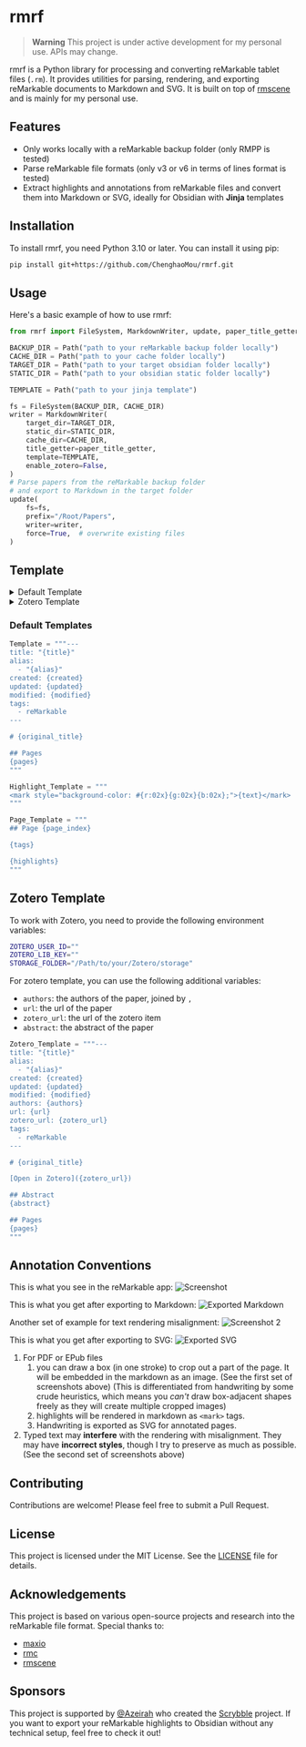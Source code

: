 # rmrf

> **Warning**
> This project is under active development for my personal use. APIs may change.

rmrf is a Python library for processing and converting reMarkable tablet files (`.rm`). It provides utilities for parsing, rendering, and exporting reMarkable documents to Markdown and SVG. It is built on top of [rmscene](https://github.com/ricklupton/rmscene) and is mainly for my personal use.

## Features

- Only works locally with a reMarkable backup folder (only RMPP is tested)
- Parse reMarkable file formats (only v3 or v6 in terms of lines format is tested)
- Extract highlights and annotations from reMarkable files and convert them into Markdown or SVG, ideally for Obsidian with **Jinja** templates

## Installation

To install rmrf, you need Python 3.10 or later. You can install it using pip:

```bash
pip install git+https://github.com/ChenghaoMou/rmrf.git
```

## Usage

Here's a basic example of how to use rmrf:

```python
from rmrf import FileSystem, MarkdownWriter, update, paper_title_getter

BACKUP_DIR = Path("path to your reMarkable backup folder locally")
CACHE_DIR = Path("path to your cache folder locally")
TARGET_DIR = Path("path to your target obsidian folder locally")
STATIC_DIR = Path("path to your obsidian static folder locally")

TEMPLATE = Path("path to your jinja template")

fs = FileSystem(BACKUP_DIR, CACHE_DIR)
writer = MarkdownWriter(
    target_dir=TARGET_DIR,
    static_dir=STATIC_DIR,
    cache_dir=CACHE_DIR,
    title_getter=paper_title_getter,
    template=TEMPLATE,
    enable_zotero=False,
)
# Parse papers from the reMarkable backup folder 
# and export to Markdown in the target folder
update(
    fs=fs,
    prefix="/Root/Papers",
    writer=writer,
    force=True,  # overwrite existing files
)
```

## Template

<details>

<summary>Default Template</summary>

```markdown
---
title: "{{ title | default('Untitled') }}"
{%- if alias is defined and alias %}
alias:
- "{{ alias }}"
{%- endif %}
{%- if created is defined and created %}
created: {{ created }}
{%- endif %}
{%- if updated is defined and updated %}
updated: {{ updated }}
{%- endif %}
{%- if modified is defined and modified %}
modified: {{ modified }}
{%- endif %}
tags:
- reMarkable
---

# {{ original_title | default(title) }}

{%- if pages is defined and pages %}
## Pages

{%- for page_idx, tags, highlights in pages %}
### Page {{ page_idx }}

{%- if tags %}
**Tags**: {{ tags | join(', ') }}
{%- endif %}
{%- if highlights %}
**Highlights**:
{% for highlight in highlights %}
{%- if highlight is string %}
{{ highlight }}
{%- else %}
{%- if highlight|length == 5 %}
{%- set r, g, b, a, text = highlight %}
<mark style="background-color: rgba({{ r }}, {{ g }}, {{ b }}, {{ a }})">{{ text }}</mark>
{%- else %}
{{ highlight }}
{%- endif %}
{%- endif %}
{%- endfor %}
{%- endif %}

{%- endfor %}
{%- endif %}
```

</details>

<details>

<summary>Zotero Template</summary>

```markdown
---
title: "{{ title | default('Untitled') }}"
{%- if alias is defined and alias %}
alias:
- "{{ alias }}"
{%- endif %}
{%- if created is defined and created %}
created: {{ created }}
{%- endif %}
{%- if updated is defined and updated %}
updated: {{ updated }}
{%- endif %}
{%- if modified is defined and modified %}
modified: {{ modified }}
{%- endif %}
{%- if authors is defined and authors %}
authors: {{ authors }}
{%- endif %}
{%- if url is defined and url %}
url: {{ url }}
{%- endif %}
{%- if zotero_url is defined and zotero_url %}
zotero_url: {{ zotero_url }}
{%- endif %}
tags:
- reMarkable
---

# {{ original_title | default(title) }}

{%- if zotero_url is defined and zotero_url %}
[Open in Zotero]({{ zotero_url }})
{%- endif %}

{%- if abstract is defined and abstract %}
## Abstract

{{ abstract }}
{%- endif %}

{%- if pages is defined and pages %}
## Pages

{%- for page_idx, tags, highlights in pages %}
### Page {{ page_idx }}

{%- if tags %}
**Tags**: {{ tags | join(', ') }}
{%- endif %}

{%- if highlights %}
**Highlights**:
{% for highlight in highlights %}
{%- if highlight is string %}
{{ highlight }}
{%- else %}
{%- if highlight|length == 5 %}
{%- set r, g, b, a, text = highlight %}
<mark style="background-color: rgba({{ r }}, {{ g }}, {{ b }}, {{ a }})">{{ text }}</mark>
{%- else %}
{{ highlight }}
{%- endif %}
{%- endif %}
{%- endfor %}
{%- endif %}

{%- endfor %}
{%- endif %}
```

</details>

### Default Templates

```python
Template = """---
title: "{title}"
alias:
  - "{alias}"
created: {created}
updated: {updated}
modified: {modified}
tags:
  - reMarkable
---

# {original_title}

## Pages
{pages}
"""

Highlight_Template = """
<mark style="background-color: #{r:02x}{g:02x}{b:02x};">{text}</mark>
"""

Page_Template = """
## Page {page_index}

{tags}

{highlights}
"""
```

## Zotero Template

To work with Zotero, you need to provide the following environment variables:

```bash
ZOTERO_USER_ID=""
ZOTERO_LIB_KEY=""
STORAGE_FOLDER="/Path/to/your/Zotero/storage"
```

For zotero template, you can use the following additional variables:

- `authors`: the authors of the paper, joined by `,`
- `url`: the url of the paper
- `zotero_url`: the url of the zotero item
- `abstract`: the abstract of the paper

```python
Zotero_Template = """---
title: "{title}"
alias:
  - "{alias}"
created: {created}
updated: {updated}
modified: {modified}
authors: {authors}
url: {url}
zotero_url: {zotero_url}
tags:
  - reMarkable
---

# {original_title}

[Open in Zotero]({zotero_url})

## Abstract
{abstract}

## Pages
{pages}
"""
```

## Annotation Conventions

This is what you see in the reMarkable app:
![Screenshot](./static/screenshot.png)

This is what you get after exporting to Markdown:
![Exported Markdown](./static/export.png)

Another set of example for text rendering misalignment:
![Screenshot 2](./static/screenshot2.png)

This is what you get after exporting to SVG:
![Exported SVG](./static/export2.png)

1. For PDF or EPub files
   1. you can draw a box (in one stroke) to crop out a part of the page. It will be embedded in the markdown as an image. (See the first set of screenshots above) (This is differentiated from handwriting by some crude heuristics, which means you *can't* draw box-adjacent shapes freely as they will create multiple cropped images)
   2. highlights will be rendered in markdown as `<mark>` tags.
   3. Handwriting is exported as SVG for annotated pages.
2. Typed text may **interfere** with the rendering with misalignment. They may have **incorrect styles**, though I try to preserve as much as possible. (See the second set of screenshots above)

## Contributing

Contributions are welcome! Please feel free to submit a Pull Request.

## License

This project is licensed under the MIT License. See the [LICENSE](LICENSE) file for details.

## Acknowledgements

This project is based on various open-source projects and research into the reMarkable file format. Special thanks to:

- [maxio](https://github.com/lschwetlick/maxio)
- [rmc](https://github.com/ricklupton/rmc)
- [rmscene](https://github.com/ricklupton/rmscene)

## Sponsors

This project is supported by [@Azeirah](https://github.com/Azeirah) who created the [Scrybble](https://scrybble.ink/) project. If you want to export your reMarkable highlights to Obsidian without any technical setup, feel free to check it out!
